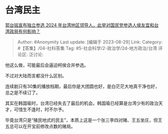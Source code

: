 # 台湾民主
[郭台铭宣布独立参选 2024 年台湾地区领导人，此举对国民党参选人侯友宜和台湾政局有何影响？](https://www.zhihu.com/question/619477836/answer/3185981982)

> Author: #Anonymity
> Last update: [编辑于 2023-08-29]
> Link:
> Category: #【答集】/04-社科答集
> Tag: #5-社会科学/2-政治学/2d-地方政治/台湾 
> 评论区:
> 泛讨论:

他这么做，可能最后会逼迫柯侯合并参选。

不过对大陆而言都没什么区别。

连续剧只有30集的播放档期，最后你是大团圆也好，是白茫茫大地真干净也好，总之是不续订了。

其实在韩国瑜时，台湾已经失去了最后的机会。韩国瑜已经算是台湾少有的政治天才，可惜生不逢时，时不尔予。

毕竟台湾只是“殖民地式的民主”，本质上这是一个张三李四对赌、王五坐庄，但王五总可以在开宝前修改点数的赌局。
